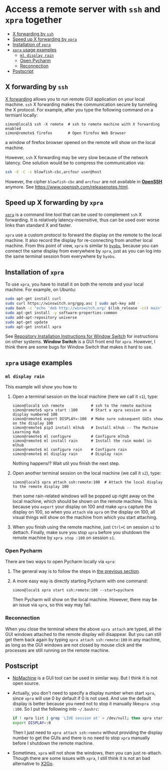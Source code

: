 # Access a remote server with `ssh` and `xpra` together #


* [X forwarding by `ssh`](#x-forwarding-by-ssh)
* [Speed up X forwarding by `xpra`](#speed-up-x-forwarding-by-xpra)
* [Installation of `xpra`](#installation-of-xpra)
* [`xpra` usage examples](#xpra-usage-examples)
  + [`ml display rain`](#ml-display-rain)
  + [Open Pycharm](#open-pycharm)
  + [Reconnection](#reconnection)
* [Postscript](#postscript)

## X forwarding by `ssh` ##

[X forwarding](https://nnc3.com/mags/Networking2/ssh/ch09_03.htm)
allows you to run remote GUI application on your local machine.  `ssh`
X forwarding makes the communication secure by tunneling the X
protocol.  For example, after you type the following command on a
termianl locally:

```console
simon@local$ ssh -X remote  # ssh to remote machine with X forwarding enabled
simon@remote$ firefox       # Open Firefox Web Browser
```

a window of firefox browser opened on the remote will show on the
local machine.

However, `ssh` X forwarding may be very slow because of the network
latency.  One solution would be to compress the communication via:

```bash
ssh -X -C -c blowfish-cbc,arcfour user@host
```

However, the cipher `blowfish-cbc` and `arcfour` are not available in
**[OpenSSH](https://www.openssh.com)** anymore.  See
https://www.openssh.com/releasenotes.html.


## Speed up X forwarding by `xpra` ##

[`xpra`](https://xpra.org) is a command line tool that can be used to
 complement `ssh` X forwarding.  It is relatively latency-insensitive,
 thus can be used over worse links than standard X and faster.

`xpra` use a custom protocol to forward the display on the remote to
the local machine.  It also record the display for re-connecting from
another local machine.  From this point of view, `xpra` is similar to
[`byobu`](http://byobu.co), because you can connect the same display
from everywhere by `xpra`, just as you can log into the same terminal
session from everywhere by `byobu`.


## Installation of `xpra` ##

To use `xpra`, you have to install it on both the remote and your
local machine.  For example, on Ubuntu:

```bash
sudo apt-get install curl
sudo curl https://winswitch.org/gpg.asc | sudo apt-key add -
sudo bash -c "echo 'deb http://winswitch.org/ $(lsb_release -cs) main' > /etc/apt/sources.list.d/winswitch.list"
sudo apt-get install -y software-properties-common
sudo add-apt-repository universe
sudo apt-get update
sudo apt-get install xpra
```

See [Repository Installation Instructions for Window
  Switch](https://winswitch.org/downloads/) for instructions on other
  systems.  **Window Switch** is a GUI front end for `xpra`.  However,
  I think there are some bugs for Window Switch that makes it hard to
  use.


## `xpra` usage examples ##

### `ml display rain` ###

This example will show you how to 

1. Open a terminal session on the local machine (here we call it
   `s1`), type:

   ```console
   simon@local$ ssh remote            # ssh to the remote machine
   simon@remote$ xpra start :100      # Start a xpra session on a display numbered 100
   simon@remote$ export DISPLAY=:100  # Make sure subsequent GUIs show on the display 100
   simon@remote$ pip3 install mlhub   # Install mlhub -- The Machine Learning Hub
   simon@remote$ ml configure         # Configure mlhub
   simon@remote$ ml install rain      # Install the rain model in mlhub
   simon@remote$ ml configure rain    # Configure rain
   simon@remote$ ml display rain      # Display rain
   ```

   Nothing happens!? Wait util you finish the next step.

1. Open another terminal session on the local machine (we call it
   `s2`), type:

   ```console
   simon@local$ xpra attach ssh:remote:100  # Attach the local display to the remote display 100
   ```
   
   then some rain-related windows will be popped up right away on the
   local machine, which should be shown on the remote machine.  This
   is because you `export` your display on 100 and make `xpra` capture
   the display on 100, so when you `attach` via `xpra` on the display
   on 100, all visual things will show on the machine from which you
   start attaching.
   
1. When you finish using the remote machine, just `Ctrl+C` on session
   `s2` to dettach.  Finally, make sure you stop `xpra` before you
   shutdown the remote machine by `xpra stop :100` on session `s1`.


### Open Pycharm ###

There are two ways to open Pycharm locally via `xpra`:

1. The general way is to follow the steps in [the previous
   section](#ml-display-rain).

1. A more easy way is directly starting Pycharm with one command:

   ```console
   simon@local$ xpra start ssh:remote:100 --start=pycharm
   ```
   
   Then Pycharm will show on the local machine.  However, there may be
   an issue via `xpra`, so this way may fail.
   

### Reconnection ###

When you close the terminal where the above `xpra attach` are typed,
all the GUI windows attached to the remote display will disappear.
But you can still get them back again by typing `xpra attach
ssh:remote:100` in any machine, as long as the GUI windows are not
closed by mouse click and the processes are still running on the
remote machine.


## Postscript ##

- [NoMachine](https://www.nomachine.com) is a GUI tool can be used in
  similar way.  But I think it is not open source.

- Actually, you don't need to specify a display number when start
  `xpra`, since `xpra` will use 0 by default if 0 is not used.  And
  use the default display is better because you need not to stop it
  manually like`xpra stop :100`.  So I put the following into
  `~/.bashrc`:

  ```bash
  if ! xpra list | grep 'LIVE session at' > /dev/null; then xpra start; fi
  export DISPLAY=:0
  ```
  
  Then I just need to `xpra attach ssh:remote` without providing the
  display number to get the GUIs and there is no need to stop `xpra`
  manually before I shutdown the remote machine.

- Sometimes, `xpra` will not show the windows, then you can just
  re-attach.  Though there are some issues with `xpra`, I still think
  it is not an bad alternative to [X2Go](http://x2go.org).
